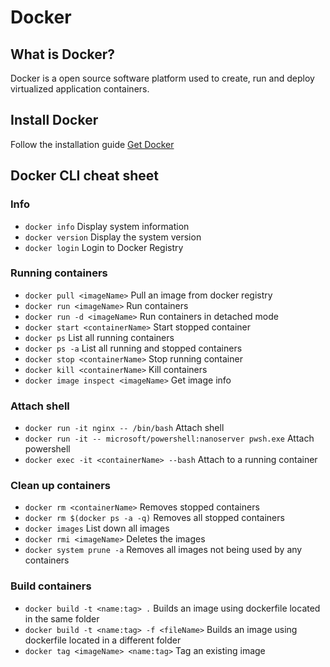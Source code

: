 # Docker
## What is Docker?
Docker is a open source software platform used to create, run and deploy virtualized application containers.

## Install Docker
Follow the installation guide [Get Docker](https://docs.docker.com/get-docker/)

## Docker CLI cheat sheet
### Info
- ```docker info``` Display system information
- ```docker version``` Display the system version
- ```docker login``` Login to Docker Registry

### Running containers
- ```docker pull <imageName>``` Pull an image from docker registry
- ```docker run <imageName>``` Run containers
- ```docker run -d <imageName>``` Run containers in detached mode
- ```docker start <containerName>``` Start stopped container
- ```docker ps``` List all running containers
- ```docker ps -a``` List all running and stopped containers
- ```docker stop <containerName>``` Stop running container
- ```docker kill <containerName>``` Kill containers
- ```docker image inspect <imageName>``` Get image info

### Attach shell
- ```docker run -it nginx -- /bin/bash``` Attach shell
- ```docker run -it -- microsoft/powershell:nanoserver pwsh.exe``` Attach powershell
- ```docker exec -it <containerName> --bash``` Attach to a running container

### Clean up containers
- ```docker rm <containerName>``` Removes stopped containers
- ```docker rm $(docker ps -a -q)``` Removes all stopped containers
- ```docker images``` List down all images
- ```docker rmi <imageName>``` Deletes the images
- ```docker system prune -a``` Removes all images not being used by any containers 

### Build containers
- ```docker build -t <name:tag> .``` Builds an image using dockerfile located in the same folder
- ```docker build -t <name:tag> -f <fileName>``` Builds an image using dockerfile located in a different folder
- ```docker tag <imageName> <name:tag>``` Tag an existing image


